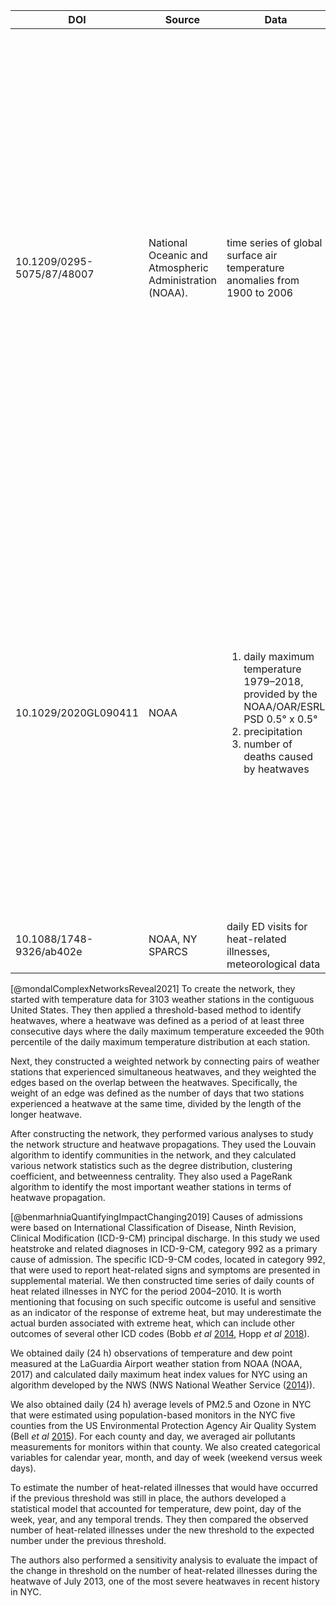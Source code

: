 
|DOI|Source|Data|Algorithms|Remarks|
|--|----------------------|----------------------|----------------------|----------------------|
|10.1209/0295-5075/87/48007|National Oceanic and Atmospheric Administration (NOAA).|time series of global surface air temperature anomalies from 1900 to 2006|Pearson correlation coefficient to determine the strength and significance of the relationships between different regions. Specifically, the authors use a significance threshold based on a null model that accounts for temporal correlations and spatial autocorrelations in the data.|The resulting network has a total of 188 nodes, each representing a climatic region, and 7,926 edges, each representing a statistically significant correlation between two regions. The network construction algorithm used in the paper is not explicitly stated, but it likely involves thresholding the correlation matrix based on the significance threshold and constructing an adjacency matrix that defines the links between nodes.|
|10.1029/2020GL090411|NOAA|<ol><li>daily maximum temperature 1979–2018, provided by the NOAA/OAR/ESRL PSD 0.5° x 0.5°</li><li>precipitation</li><li>number of deaths caused by heatwaves</li></ol>|<ol><li>Pearson correlation coefficient to identify pairs of counties with similar temperature patterns during heatwaves.</li><li> Granger causality test to construct a network of causal relationships between counties, which measures the extent to which the temperature in one county can predict the temperature in another county.</li></ol>|The paper reports that the resulting network of heatwave propagation exhibits a "scale-free" topology, which is characterized by a few highly connected "hubs" and many weakly connected nodes. The authors also identify several "bridge counties" that connect different parts of the network and play a critical role in the propagation of heatwaves.|
|10.1088/1748-9326/ab402e|NOAA, NY SPARCS|daily ED visits for heat-related illnesses, meteorological data||

[@mondalComplexNetworksReveal2021]
To create the network, they started with temperature data for 3103 weather stations in the contiguous United States. They then applied a threshold-based method to identify heatwaves, where a heatwave was defined as a period of at least three consecutive days where the daily maximum temperature exceeded the 90th percentile of the daily maximum temperature distribution at each station.

Next, they constructed a weighted network by connecting pairs of weather stations that experienced simultaneous heatwaves, and they weighted the edges based on the overlap between the heatwaves. Specifically, the weight of an edge was defined as the number of days that two stations experienced a heatwave at the same time, divided by the length of the longer heatwave.

After constructing the network, they performed various analyses to study the network structure and heatwave propagations. They used the Louvain algorithm to identify communities in the network, and they calculated various network statistics such as the degree distribution, clustering coefficient, and betweenness centrality. They also used a PageRank algorithm to identify the most important weather stations in terms of heatwave propagation.

[@benmarhniaQuantifyingImpactChanging2019]
Causes of admissions were based on International Classification of Disease, Ninth Revision, Clinical Modification (ICD-9-CM) principal discharge. In this study we used heatstroke and related diagnoses in ICD-9-CM, category 992 as a primary cause of admission. The specific ICD-9-CM codes, located in category 992, that were used to report heat-related signs and symptoms are presented in supplemental material. We then constructed time series of daily counts of heat related illnesses in NYC for the period 2004–2010. It is worth mentioning that focusing on such specific outcome is useful and sensitive as an indicator of the response of extreme heat, but may underestimate the actual burden associated with extreme heat, which can include other outcomes of several other ICD codes (Bobb _et al_ [2014](https://iopscience.iop.org/article/10.1088/1748-9326/ab402e/meta#erlab402ebib13), Hopp _et al_ [2018](https://iopscience.iop.org/article/10.1088/1748-9326/ab402e/meta#erlab402ebib23)).

We obtained daily (24 h) observations of temperature and dew point measured at the LaGuardia Airport weather station from NOAA (NOAA, 2017) and calculated daily maximum heat index values for NYC using an algorithm developed by the NWS (NWS National Weather Service ([2014](https://iopscience.iop.org/article/10.1088/1748-9326/ab402e/meta#erlab402ebib33))).

We also obtained daily (24 h) average levels of PM2.5 and Ozone in NYC that were estimated using population-based monitors in the NYC five counties from the US Environmental Protection Agency Air Quality System (Bell _et al_ [2015](https://iopscience.iop.org/article/10.1088/1748-9326/ab402e/meta#erlab402ebib8)). For each county and day, we averaged air pollutants measurements for monitors within that county. We also created categorical variables for calendar year, month, and day of week (weekend versus week days).

To estimate the number of heat-related illnesses that would have occurred if the previous threshold was still in place, the authors developed a statistical model that accounted for temperature, dew point, day of the week, year, and any temporal trends. They then compared the observed number of heat-related illnesses under the new threshold to the expected number under the previous threshold.

The authors also performed a sensitivity analysis to evaluate the impact of the change in threshold on the number of heat-related illnesses during the heatwave of July 2013, one of the most severe heatwaves in recent history in NYC.